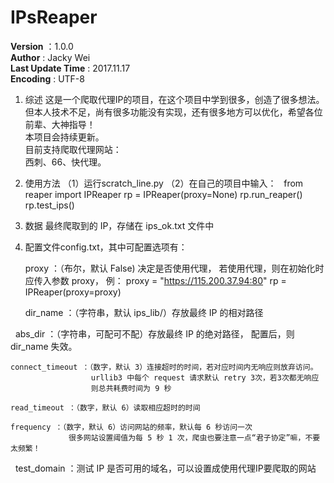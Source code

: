 # IPsReaper

__Version__ ：1.0.0  
__Author__ : Jacky Wei  
__Last Update Time__ : 2017.11.17  
__Encoding__ : UTF-8</br>


1. 综述
这是一个爬取代理IP的项目，在这个项目中学到很多，创造了很多想法。  
但本人技术不足，尚有很多功能没有实现，还有很多地方可以优化，希望各位前辈、大神指导！  
本项目会持续更新。  
目前支持爬取代理网站：  
    西刺、66、快代理。

2. 使用方法
（1）运行scratch_line.py
（2）在自己的项目中输入：
    from reaper import IPReaper
    rp = IPReaper(proxy=None)
    rp.run_reaper()
    rp.test_ips()

3. 数据
最终爬取到的 IP，存储在 ips_ok.txt 文件中

4. 配置文件config.txt，其中可配置选项有：

    proxy ：（布尔，默认 False) 决定是否使用代理，
            若使用代理，则在初始化时应传入参数 proxy，
            例：
                proxy = "https://115.200.37.94:80"
                rp = IPReaper(proxy=proxy)

    dir_name ：（字符串，默认 ips_lib/）存放最终 IP 的相对路径

    abs_dir ：（字符串，可配可不配）存放最终 IP 的绝对路径，
                配置后，则 dir_name 失效。

    connect_timeout ：（数字，默认 3）连接超时的时间，若对应时间内无响应则放弃访问。
                      urllib3 中每个 request 请求默认 retry 3次，若3次都无响应
                      则总共耗费时间为 9 秒

    read_timeout ：（数字，默认 6）读取相应超时的时间
    
    frequency ：（数字，默认 6）访问网站的频率，默认每 6 秒访问一次
                 很多网站设置阈值为每 5 秒 1 次，爬虫也要注意一点“君子协定”嘛，不要太频繁！

    test_domain ：测试 IP 是否可用的域名，可以设置成使用代理IP要爬取的网站
